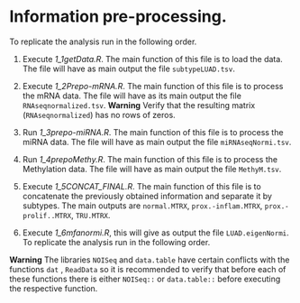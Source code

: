 # Information pre-processing.

To replicate the analysis run in the following order.

1. Execute *1_1getData.R*. The main function of this file is to load the data. The file will have as main output the file $\texttt{subtypeLUAD.tsv}$.

2. Execute *1_2Prepo-mRNA.R*. The main function of this file is to process the mRNA data. The file will have as its main output the file $\texttt{RNAseqnormalized.tsv}$. 
**Warning** Verify that the resulting matrix ($\texttt{RNAseqnormalized}$) has no rows of zeros.

3. Run *1_3prepo-miRNA.R*. The main function of this file is to process the miRNA data. The file will have as main output the file $\texttt{miRNAseqNormi.tsv}$.

4. Run *1_4prepoMethy.R*. The main function of this file is to process the Methylation data. The file will have as main output the file $\texttt{MethyM.tsv}$.

5. Execute *1_5CONCAT_FINAL.R*. The main function of this file is to concatenate the previously obtained information and separate it by subtypes. The main outputs are $\texttt{normal.MTRX}$, $\texttt{prox.-inflam.MTRX}$, $\texttt{prox.-prolif..MTRX}$, $\texttt{TRU.MTRX}$.

6. Execute *1_6mfanormi.R*, this will give as output the file $\texttt{LUAD.eigenNormi}$.
To replicate the analysis run in the following order.

**Warning** The libraries $\texttt{NOISeq}$ and $\texttt{data.table}$ have certain conflicts with the functions $\texttt{dat}$ , $\texttt{ReadData}$ so it is recommended to verify that before each of these functions there is either $\texttt{NOISeq::}$ or $\texttt{data.table::}$ before executing the respective function.
